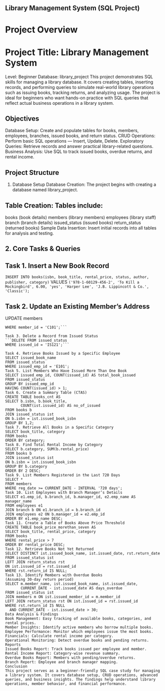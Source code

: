 ## Library Management System (SQL Project)
# Project Overview
# Project Title: Library Management System
Level: Beginner
Database: library_project
This project demonstrates SQL skills for managing a library database. It covers creating tables, inserting records, and performing queries to simulate real-world library operations such as issuing books, tracking returns, and analyzing usage.
The project is ideal for beginners who want hands-on practice with SQL queries that reflect actual business operations in a library system.
## Objectives
Database Setup: Create and populate tables for books, members, employees, branches, issued books, and return status.
CRUD Operations: Perform basic SQL operations — Insert, Update, Delete.
Exploratory Queries: Retrieve records and answer practical library-related questions.
Business Analysis: Use SQL to track issued books, overdue returns, and rental income.
## Project Structure
1. Database Setup
Database Creation: The project begins with creating a database named library_project.
## Table Creation: Tables include:

books (book details)
members (library members)
employees (library staff)
branch (branch details)
issued_status (issued books)
return_status (returned books)
Sample Data Insertion: Insert initial records into all tables for analysis and testing.
## 2. Core Tasks & Queries

## Task 1. Insert a New Book Record
```INSERT INTO books(isbn, book_title, rental_price, status, author, publisher, category)```
VALUES
```('978-1-60129-456-2', 'To Kill a Mockingbird', 6.00, 'yes', 'Harper Lee', 'J.B. Lippincott & Co.', 'Classic');```
## Task 2. Update an Existing Member’s Address
UPDATE members
```SET member_address = '125 Main St'
WHERE member_id = 'C101';```

Task 3. Delete a Record from Issued Status 
```DELETE FROM issued_status
WHERE issued_id = 'IS121';```

Task 4. Retrieve Books Issued by a Specific Employee
SELECT issued_book_name
FROM issued_status
WHERE issued_emp_id = 'E101';
Task 5. List Members Who Have Issued More Than One Book
SELECT issued_emp_id, COUNT(issued_id) AS total_book_issued
FROM issued_status
GROUP BY issued_emp_id
HAVING COUNT(issued_id) > 1;
Task 6. Create a Summary Table (CTAS)
CREATE TABLE books_cnt AS
SELECT b.isbn, b.book_title,
       COUNT(ist.issued_id) AS no_of_issued
FROM books b
JOIN issued_status ist
ON b.isbn = ist.issued_book_isbn
GROUP BY 1,2;
Task 7. Retrieve All Books in a Specific Category
SELECT book_title, category
FROM books
ORDER BY category;
Task 8. Find Total Rental Income by Category
SELECT b.category, SUM(b.rental_price)
FROM books b
JOIN issued_status ist
ON b.isbn = ist.issued_book_isbn
GROUP BY b.category
ORDER BY 2 DESC;
Task 9. List Members Registered in the Last 720 Days
SELECT *
FROM members
WHERE reg_date >= CURRENT_DATE - INTERVAL '720 days';
Task 10. List Employees with Branch Manager’s Details
SELECT e1.emp_id, b.branch_id, b.manager_id, e2.emp_name AS manager_name
FROM employees e1
JOIN branch b ON e1.branch_id = b.branch_id
JOIN employees e2 ON b.manager_id = e2.emp_id
ORDER BY e1.emp_name DESC;
Task 11. Create a Table of Books Above Price Threshold
CREATE TABLE book_price_morethan_seven AS
SELECT book_title, rental_price, category
FROM books
WHERE rental_price > 7
ORDER BY rental_price DESC;
Task 12. Retrieve Books Not Yet Returned
SELECT DISTINCT ist.issued_book_name, ist.issued_date, rst.return_date
FROM issued_status ist
LEFT JOIN return_status rst
ON ist.issued_id = rst.issued_id
WHERE rst.return_id IS NULL;
Task 13. Identify Members with Overdue Books
(Assuming 30-day return period)
SELECT m.member_name, ist.issued_book_name, ist.issued_date,
       CURRENT_DATE - ist.issued_date AS days_overdue
FROM issued_status ist
JOIN members m ON ist.issued_member_id = m.member_id
LEFT JOIN return_status rst ON ist.issued_id = rst.issued_id
WHERE rst.return_id IS NULL
  AND CURRENT_DATE - ist.issued_date > 30;
Data Analysis & Findings
Book Management: Easy tracking of available books, categories, and rental prices.
Member Insights: Identify active members who borrow multiple books.
Employee Performance: Monitor which employees issue the most books.
Financials: Calculate rental income per category.
Operational Monitoring: Detect overdue books and pending returns.
Reports
Issued Books Report: Track books issued per employee and member.
Rental Income Report: Category-wise revenue summary.
Overdue Books Report: Members with pending/overdue returns.
Branch Report: Employee and branch manager mapping.
Conclusion
This project serves as a beginner-friendly SQL case study for managing a library system. It covers database setup, CRUD operations, advanced queries, and business insights. The findings help understand library operations, member behavior, and financial performance.
